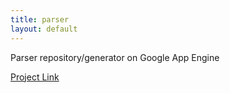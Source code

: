 ```yaml
---
title: parser
layout: default
---
```


Parser repository/generator on Google App Engine

[Project Link](https://github.com/swstephe/parser)
